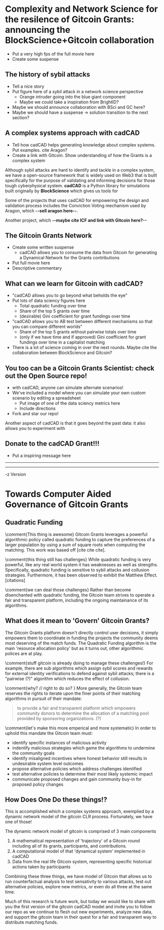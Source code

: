 # Complexity and Network Science for the resilence of Gitcoin Grants: announcing the BlockScience+Gitcoin collaboration

- Put a very high fps of the full movie here
- Create some suspense

## The history of sybil attacks

- Tell a nice story
- Put figure here of a sybil attack in a network science perspective
    - Orange intruder going into the blue giant component
    - Maybe we could take a inspiration from BrightID?
- Maybe we should announce collaboration with BSci and GC here? 
- Maybe we should have a suspense -> solution transition to the next section?

## A complex systems approach with cadCAD

- Tell how cadCAD helps generating knowledge about complex systems. Put examples. cite Aragon?
- Create a link with Gitcoin. Show understanding of how the Grants is a complex system

Although sybil attacks are hard to identify and tackle in a complex system, we have a open-source framework that is widely used on Web3 that is built specifically for the purpose of validating and informing decisions for those tough cyberphysical system. **cadCAD** is a Python library for simulations built originally by **BlockScience** which gives us tools for 

Some of the projects that uses cadCAD for empowering the design and validation process includes the Conviction Voting mechanism used by Aragon, which **--sell aragon here--**.

Another project, which **--maybe cite ICF and link with Gitcoin here?--**


## The Gitcoin Grants Network



- Create some written suspense
    - cadCAD allows you to consume the data from Gitcoin for generating a Dynamical Network for the Grants contributions
- Put full movie here
- Descriptive commentary

## What can we learn for Gitcoin with cadCAD?

- "cadCAD allows you to go beyond what beholds the eye"
- Put lots of data sciency figures here
    - Total quadratic funding over time
    - Share of the top 5 grants over time
    - (desirable) Gini coefficient for grant fundings over time
- "cadCAD allows you to AB test between different mechanisms so that you can compare different worlds"
    - Share of the top 5 grants without pairwise totals over time
    - (only if we have time and if approved) Gini coefficient for grant fundings over time in a capitalist matching
- There is a lot of science coming in over the next rounds. Maybe cite the collaboration between BlockScience and Gitcoin?


## You too can be a Gitcoin Grants Scientist: check out the Open Source repo!

- with cadCAD, anyone can simulate alternate scenarios!
- We've included a model where you can simulate your own custom scenario by editing a spreadsheet
    - Put image of one of the data sciency metrics here
    - Include directions
- Fork and star our repo!

Another aspect of cadCAD is that it goes beyond the past data: it also allows you to experiment with 


## Donate to the cadCAD Grant!!!

- Put a inspiring message here


---
---
-z Version

# Towards Computer Aided Governance of Gitcoin Grants

## Quadratic Funding

\comment{This thing is awesome}
Gitcoin Grants leverages a powerful algorithmic policy called quadratic funding to capture the preferences of a larger population by using a sum of square roots when computing the matching. This work was based off [cite cite cite].

\comment{this thing still has challenges}
While quadratic funding is very powerful, like any real world system it has weaknesses as well as strengths. Specifically, quadratic funding is sensitive to sybil attacks and collusion strategies. Furthermore, it has been observed to exhibit the Matthew Effect.[citations]

\comment{we can deal those challenges}
Rather than become disenchanted with quadratic funding, the Gitcoin team strives to operate a fair and transparent platform, including the ongoing maintainance of its algorithms.

## What does it mean to 'Govern' Gitcoin Grants?

The Gitcoin Grants platform doesn't directly control user decisions, it simply empowers them to coordinate in funding the projects the community deems most deserving of the match funds. The Quadratic Funding algorithm is the main 'resource allocation policy' but as it turns out, other algorithmic polices are at play. 

\comment{stuff gitcoin is already doing to manage these challenges!}
For example, there are sub algorithms which assign sybil scores and rewards for external identity verifications to defend against sybil attacks; there is a "pairwise (?)" algorithm which reduces the effect of collusion. 

\comment{why? // right to do so? }
More generally, the Gitcoin team reserves the rights to iterate upon the finer points of their matching algorithms in pursuit of their mandate:
> to provide a fair and transparent platform which empowers community donors to determine the allocation of a matching pool provided by sponsoring organizations. (?)

\comment{let's make this more emperical and more systematic}
In order to uphold this mandate the Gitcoin team must:
- identify specific instances of malicious activity
- indentify malicious strategies which game the algorithms to undermine the community goals
- identify misaligned incentives where honest behavior still results in undesirable system level outcomes
- propose alternative policies which address challenges identified
- test alternative policies to determine their most likely systemic impact
- communicate proposed changes and gain community buy-in for proposed policy changes

<!---
your comment goes here
and here
-->
## How Does One Do these things!?

This is accomplished which a complex systems approach, exemplied by a dynamic network model of the gitcoin CLR process. Fortunately, we have one of those!

The dynamic network model of gitcoin is comprised of 3 main components
1. A mathematical representation of 'trajectory' of a Gitcoin round including all of its grants, participants, and contributions.
2. A computational model of that 'dynamical system' implemented in cadCAD
3. Data from the real life Gitcoin system, representing specific historical actions taken by participants

Combining these three things, we have model of Gitcoin that allows us to run counterfactual analysis to test sensativity to various attacks, test out alternative policies, explore new metrics, or even do all three at the same time.

Much of this research is future work, but today we would like to share with you the first version of the gitcoin cadCAD model and invite you to follow our repo as we continue to flesh out new experiments, analyze new data, and support the gitcoin team in their quest for a fair and transparent way to distribute matching funds.